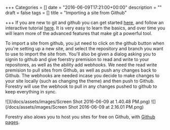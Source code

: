 +++
Categories = []
date = "2016-06-09T17:21:00+00:00"
description = ""
draft = false
tags = []
title = "Importing a site from Github"

+++
If you are new to git and github you can get started [here](https://help.github.com/articles/set-up-git/), and follow an interactive tutorial [here](https://try.github.io/levels/1/challenges/1). It is very easy to learn the basics, and over time you will learn more of the advanced features that make git a powerful tool.

To import a site from github, you jut need to click on the github button when you're setting up a new site, and select the repository and branch you want to use to import the site from. You'll also be given a dialog asking you to signin to github and give foerstry premision to read and write to your repositores, as well as the ability add webhooks. We need the read write premision to pull sites from Github, as well as push any changes back to Github. The webhooks are needed incase you decide to make changes to your site locally (such as changing the theme) and then push to Github. Forestry will use the webhook to pull in any changes pushed to github to keep everything in sync.

![](/docs/assets/images/Screen Shot 2016-06-09 at 1.40.48 PM.png)
![](/docs/assets/images/Screen Shot 2016-06-09 at 2.16.01 PM.png)

Forestry also alows you to host you sites for free on Github, with [Github pages](https://pages.github.com/).